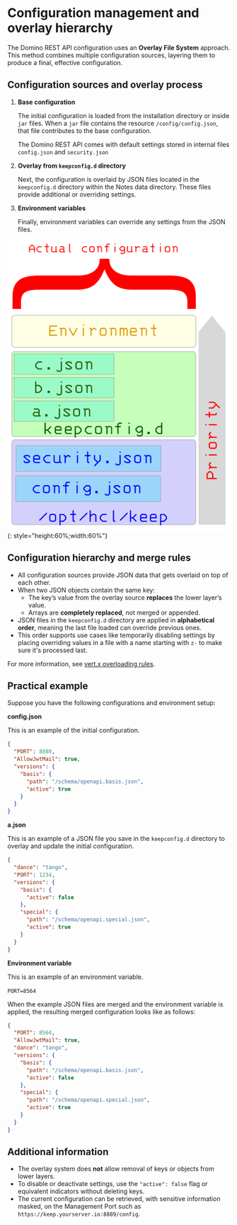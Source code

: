 # Configuration management and overlay hierarchy

<!--# Understanding configuration overlay in Domino REST API-->

The Domino REST API configuration uses an **Overlay File System** approach. This method combines multiple configuration sources, layering them to produce a final, effective configuration.

## Configuration sources and overlay process

1. **Base configuration**  

    The initial configuration is loaded from the installation directory or inside `jar` files. When a `jar` file contains the resource `/config/config.json`, that file contributes to the base configuration.

    The Domino REST API comes with default settings stored in internal files `config.json` and `security.json`

2. **Overlay from `keepconfig.d` directory**  

    Next, the configuration is overlaid by JSON files located in the `keepconfig.d` directory within the Notes data directory. These files provide additional or overriding settings.

3. **Environment variables**  

    Finally, environment variables can override any settings from the JSON files.

![The call hierarchy](../../assets/images/ActualConfiguration.png){: style="height:60%;width:60%"}

## Configuration hierarchy and merge rules

- All configuration sources provide JSON data that gets overlaid on top of each other.
- When two JSON objects contain the same key:
  - The key’s value from the overlay source **replaces** the lower layer’s value.
  - Arrays are **completely replaced**, not merged or appended.
- JSON files in the `keepconfig.d` directory are applied in **alphabetical order**, meaning the last file loaded can override previous ones.
- This order supports use cases like temporarily disabling settings by placing overriding values in a file with a name starting with `z-` to make sure it's processed last.

For more information, see [vert.x overloading rules](https://vertx.io/docs/vertx-config/java/#_overloading_rules).

## Practical example

Suppose you have the following configurations and environment setup:


**config.json**

This is an example of the initial configuration.

```json
{
  "PORT": 8880,
  "AllowJwtMail": true,
  "versions": {
    "basis": {
      "path": "/schema/openapi.basis.json",
      "active": true
    }
  }
}
```

**a.json**

This is an example of a JSON file you save in the `keepconfig.d` directory to overlay and update the initial configuration.

```json
{
  "dance": "tango",
  "PORT": 1234,
  "versions": {
    "basis": {
      "active": false
    },
    "special": {
      "path": "/schema/openapi.special.json",
      "active": true
    }
  }
}
```

**Environment variable**

This is an example of an environment variable.

`PORT=8564`

When the example JSON files are merged and the environment variable is applied, the resulting merged configuration looks like as follows:


```json
{
  "PORT": 8564,
  "AllowJwtMail": true,
  "dance": "tango",
  "versions": {
    "basis": {
      "path": "/schema/openapi.basis.json",
      "active": false
    },
    "special": {
      "path": "/schema/openapi.special.json",
      "active": true
    }
  }
}
```

## Additional information

- The overlay system does **not** allow removal of keys or objects from lower layers.  
- To disable or deactivate settings, use the `"active": false` flag or equivalent indicators without deleting keys.
- The current configuration can be retrieved, with sensitive information masked, on the Management Port such as `https://keep.yourserver.io:8889/config`.

<!--
# Understanding configuration

The configuration follows the concept of an [Overlay File System](https://en.wikipedia.org/wiki/OverlayFS). The base configuration is retrieved from the installation directory or `jar` files.

When jar files contain a resource `/config/config.json`, that configuration file is added to total configuration.

Then, it's overlaid with any JSON files in the `keepconfig.d` directory within the Notes data directory and then finally, with any environment parameters.

## Hierarchy

![The call hierarchy](../assets/images/ActualConfiguration.png)

All files contribute JSON, which are overlaid on top of each other. JSON elements with same names get overwritten. Arrays are replaced and not overwritten.

The JSON files in `keepconfig.d` are processed in alphabetical order. Last entry wins. This processing order allows you, for example, to disable elements temporarily through settings in a `z-final-words.json` file without impacting the permanent configuration.

For more information, see [vert.x overloading rules](https://vertx.io/docs/vertx-config/java/#_overloading_rules).

## Example

Given the files `config.json`, `a.json` and the environment variable `PORT=8564`, you get the result `result.json` as shown below:

### config.json

```json
{
  "PORT": 8880,
  "AllowJwtMail": true,
  "versions": {
    "basis": {
      "path": "/schema/openapi.basis.json",
      "active": true
    }
  }
}
```

### a.json

```json
{
  "dance": "tango",
  "PORT": 1234,
  "versions": {
    "basis": {
      "active": false
    },
    "special": {
      "path": "/schema/openapi.special.json",
      "active": true
    }
  }
}
```

Merge these 2 files and apply the environment variables.

### result.json

```json
{
  "PORT": 8564,
  "AllowJwtMail": true,
  "dance": "tango",
  "versions": {
    "basis": {
      "path": "/schema/openapi.basis.json",
      "active": false
    },
    "special": {
      "path": "/schema/openapi.special.json",
      "active": true
    }
  }
}
```

The actual result can be inspected on the Domino REST API management API, like [on a local install](http://localhost:8889/config).

## Important notes

> JSON overlay doesn't allow you to **remove** JSON elements. So, most settings have an `active` parameter that
> can be set to false in an overlay.
-->
